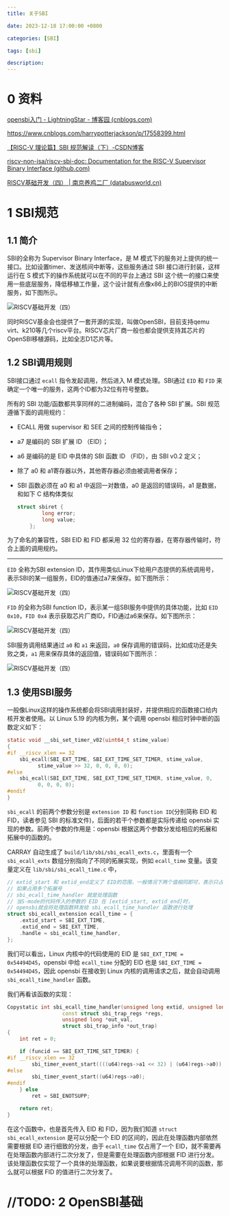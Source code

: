```yaml
---
title: 关于SBI

date: 2023-12-18 17:00:00 +0800

categories: [SBI]

tags: [sbi]

description: 
---
```


# 0 资料

[opensbi入门 - LightningStar - 博客园 (cnblogs.com)](https://www.cnblogs.com/harrypotterjackson/p/17558399.html)

https://www.cnblogs.com/harrypotterjackson/p/17558399.html

[【RISC-V 理论篇】SBI 规范解读（下）-CSDN博客](https://blog.csdn.net/BillyThe/article/details/129203874)

[riscv-non-isa/riscv-sbi-doc: Documentation for the RISC-V Supervisor Binary Interface (github.com)](https://github.com/riscv-non-isa/riscv-sbi-doc)

[RISCV基础开发（四） | 南京养鸡二厂 (databusworld.cn)](http://www.databusworld.cn/10507.html)



# 1 SBI规范

## 1.1 简介

SBI的全称为 Supervisor Binary Interface，是 M 模式下的服务对上提供的统一接口。比如设置timer、发送核间中断等，这些服务通过 SBI 接口进行封装，这样运行在 S 模式下的操作系统就可以在不同的平台上通过 SBI 这个统一的接口来使用一些底层服务，降低移植工作量，这个设计就有点像x86上的BIOS提供的中断服务，如下图所示。

![RISCV基础开发（四）](http://www.databusworld.cn/wp-content/uploads/2021/08/Pasted-21.png)

同时RISCV基金会也提供了一套开源的实现，叫做OpenSBI，目前支持qemu virt、k210等几个riscv平台。RISCV芯片厂商一般也都会提供支持其芯片的OpenSBI移植源码，比如全志D1芯片等。

## 1.2 SBI调用规则

SBI接口通过 `ecall` 指令发起调用，然后进入 M 模式处理。SBI通过 `EID` 和 `FID` 来确定一个唯一的服务，这两个ID都为32位有符号整数。

所有的 SBI 功能/函数都共享同样的二进制编码，混合了各种 SBI 扩展。SBI 规范遵循下面的调用规约：

* ECALL 用做 supervisor 和 SEE 之间的控制传输指令；

* a7 是编码的 SBI 扩展 ID （EID）；

* a6 是编码的是 EID 中具体的 SBI 函数 ID （FID），由 SBI v0.2 定义；

* 除了 a0 和 a1寄存器以外，其他寄存器必须由被调用者保存；

* SBI 函数必须在 a0 和 a1 中返回一对数值，a0 是返回的错误码，a1 是数据，和如下 C 结构体类似

  ```c
  struct sbiret {
          long error;
          long value;
      };
  ```

 为了命名的兼容性，SBI EID 和 FID 都采用 32 位的寄存器，在寄存器传输时，符合上面的调用规约。

---

`EID` 全称为SBI extension ID，其作用类似Linux下给用户态提供的系统调用号，表示SBI的某一组服务，EID的值通过a7来保存。如下图所示：

![RISCV基础开发（四）](http://www.databusworld.cn/wp-content/uploads/2021/08/Pasted-22.png)

`FID` 的全称为SBI function ID，表示某一组SBI服务中提供的具体功能，比如 `EID 0x10`，`FID 0x4` 表示获取芯片厂商ID，FID通过a6来保存。如下图所示：

![RISCV基础开发（四）](http://www.databusworld.cn/wp-content/uploads/2021/08/Pasted-23.png)

SBI服务调用结果通过 `a0` 和 `a1` 来返回，`a0` 保存调用的错误码，比如成功还是失败之类，`a1` 用来保存具体的返回值，错误码如下图所示：

![RISCV基础开发（四）](http://www.databusworld.cn/wp-content/uploads/2021/08/Pasted-24.png)

## 1.3 使用SBI服务

一般像Linux这样的操作系统都会将SBI调用封装好，并提供相应的函数接口给内核开发者使用。以 Linux 5.19 的内核为例，某个调用 opensbi 相应时钟中断的函数定义如下：

```c
static void __sbi_set_timer_v02(uint64_t stime_value)
{
#if __riscv_xlen == 32
    sbi_ecall(SBI_EXT_TIME, SBI_EXT_TIME_SET_TIMER, stime_value,
          stime_value >> 32, 0, 0, 0, 0);
#else
    sbi_ecall(SBI_EXT_TIME, SBI_EXT_TIME_SET_TIMER, stime_value, 0,
          0, 0, 0, 0);
#endif
}
```

`sbi_ecall` 的前两个参数分别是 `extension ID` 和 `function ID`(分别简称 EID 和 FID，读者参见 SBI 的标准文件)，后面的若干个参数都是实际传递给 opensbi 实现的参数。前两个参数的作用是：opensbi 根据这两个参数分发给相应的拓展和拓展中的函数的。

CARRAY 自动生成了 `build/lib/sbi/sbi_ecall_exts.c`，里面有一个 `sbi_ecall_exts` 数组分别指向了不同的拓展实现，例如 `ecall_time` 变量。该变量定义在 `lib/sbi/sbi_ecall_time.c` 中，

```cpp
// extid_start 和 extid_end定义了 EID的范围，一般情况下两个值相同即可，表示只占用这一个拓展号
// 如果占用多个拓展号
// sbi_ecall_time_handler 就是处理函数
// 当S-mode的代码传入的参数的 EID 在 [extid_start, extid_end]时，
// opensbi就会将处理函数转发给 sbi_ecall_time_handler 函数进行处理
struct sbi_ecall_extension ecall_time = {
    .extid_start = SBI_EXT_TIME,
    .extid_end = SBI_EXT_TIME,
    .handle = sbi_ecall_time_handler,
};
```

我们可以看出，Linux 内核中的代码使用的 EID 是 `SBI_EXT_TIME = 0x54494D45`，opensbi 中给 `ecall_time` 分配的 EID 也是 `SBI_EXT_TIME = 0x54494D45`，因此 opensbi 在接收到 Linux 内核的调用请求之后，就会自动调用 `sbi_ecall_time_handler` 函数。

我们再看该函数的实现：

```cpp
Copystatic int sbi_ecall_time_handler(unsigned long extid, unsigned long funcid,
                  const struct sbi_trap_regs *regs,
                  unsigned long *out_val,
                  struct sbi_trap_info *out_trap)
{
    int ret = 0;

    if (funcid == SBI_EXT_TIME_SET_TIMER) {
#if __riscv_xlen == 32
        sbi_timer_event_start((((u64)regs->a1 << 32) | (u64)regs->a0));
#else
        sbi_timer_event_start((u64)regs->a0);
#endif
    } else
        ret = SBI_ENOTSUPP;

    return ret;
}
```

在这个函数中，也是首先传入 EID 和 FID，因为我们知道 `struct sbi_ecall_extension` 是可以分配一个 EID 的区间的，因此在处理函数内部依然需要根据 EID 进行细致的分发，由于 `ecall_time` 仅占用了一个 EID，就不需要再在处理函数内部进行二次分发了，但是需要在处理函数内部根据 FID 进行分发。该处理函数仅实现了一个具体的处理函数，如果说要根据情况调用不同的函数，那么就可以根据 FID 的值进行二次分发了。



# //TODO: 2 OpenSBI基础

